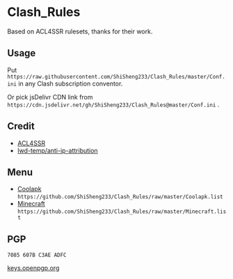 # Clash_Rules

Based on ACL4SSR rulesets, thanks for their work.

## Usage

Put ```https://raw.githubusercontent.com/ShiSheng233/Clash_Rules/master/Conf.ini``` in any Clash subscription conventor.

Or pick jsDelivr CDN link from ```https://cdn.jsdelivr.net/gh/ShiSheng233/Clash_Rules@master/Conf.ini``` .

## Credit

- [ACL4SSR](https://github.com/ACL4SSR/ACL4SSR/tree/master/Clash/Ruleset)
- [lwd-temp/anti-ip-attribution](https://github.com/lwd-temp/anti-ip-attribution)

## Menu

- [Coolapk](https://github.com/ShiSheng233/Clash_Rules/raw/master/Coolapk.list)
  ```https://github.com/ShiSheng233/Clash_Rules/raw/master/Coolapk.list```
- [Minecraft](https://github.com/ShiSheng233/Clash_Rules/raw/master/Minecraft.list)
  ```https://github.com/ShiSheng233/Clash_Rules/raw/master/Minecraft.list```

## PGP

`7085 607B C3AE ADFC`

[keys.openpgp.org](https://keys.openpgp.org/vks/v1/by-fingerprint/B1CBF71549C33111FC289F6B7085607BC3AEADFC)
